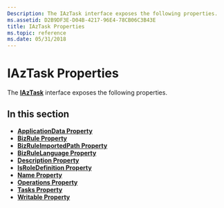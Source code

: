 ```yaml
---
Description: The IAzTask interface exposes the following properties.
ms.assetid: D2B9DF3E-D04B-4217-96E4-78CB06C3B43E
title: IAzTask Properties
ms.topic: reference
ms.date: 05/31/2018
---
```


# IAzTask Properties

The [**IAzTask**](/windows/desktop/api/Azroles/nn-azroles-iaztask) interface exposes the following properties.

## In this section

-   [**ApplicationData Property**](/windows/desktop/api/Azroles/nf-azroles-iaztask-get_applicationdata)
-   [**BizRule Property**](/windows/desktop/api/Azroles/nf-azroles-iaztask-get_bizrule)
-   [**BizRuleImportedPath Property**](/windows/desktop/api/Azroles/nf-azroles-iaztask-get_bizruleimportedpath)
-   [**BizRuleLanguage Property**](/windows/desktop/api/Azroles/nf-azroles-iaztask-get_bizrulelanguage)
-   [**Description Property**](/windows/desktop/api/Azroles/nf-azroles-iaztask-get_description)
-   [**IsRoleDefinition Property**](/windows/desktop/api/Azroles/nf-azroles-iaztask-get_isroledefinition)
-   [**Name Property**](/windows/desktop/api/Azroles/nf-azroles-iaztask-get_name)
-   [**Operations Property**](/windows/desktop/api/Azroles/nf-azroles-iaztask-get_operations)
-   [**Tasks Property**](/windows/desktop/api/Azroles/nf-azroles-iaztask-get_tasks)
-   [**Writable Property**](/windows/desktop/api/Azroles/nf-azroles-iaztask-get_writable)

 

 



